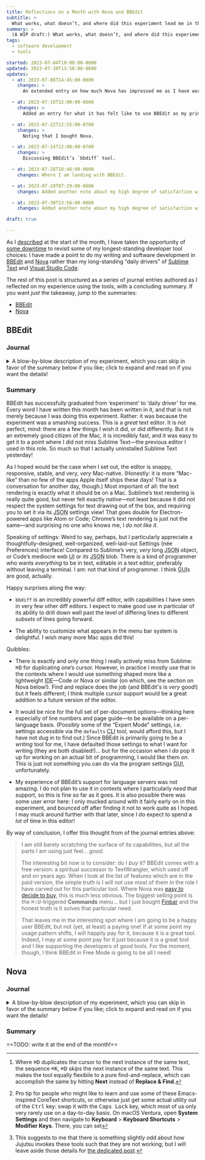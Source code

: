 ```yaml
---
title: Reflections on a Month with Nova and BBEdit
subtitle: >
  What works, what doesn’t, and where did this experiment lead me in the end?
summary: >
  (A WIP draft:) What works, what doesn’t, and where did this experiment lead me in the end?
tags:
  - software development
  - tools

started: 2023-07-04T19:00:00-0600
updated: 2023-07-30T13:56:00-0600
updates:
  - at: 2023-07-08T14:45:00-0600
    changes: >
      An extended entry on how much Nova has impressed me as I have worked basically exclusively with it on a Rust side project.

  - at: 2023-07-18T15:00:00-0600
    changes: >
      Added an entry for what it has felt like to use BBEdit as my primary “just for basic text work” editor for the past few weeks. Also switched (at least for now?) to using `<details>` tags for the journal sections.

  - at: 2023-07-22T12:55:00-0700
    changes: >
      Noting that I bought Nova.

  - at: 2023-07-24T12:08:00-0700
    changes: >
      Discussing BBEdit’s `bbdiff` tool.

  - at: 2023-07-28T18:46:00-0600
    changes: Where I am landing with BBEdit.

  - at: 2023-07-29T07:29:00-0600
    changes: Added another note about my high degree of satisfaction with BBEdit!

  - at: 2023-07-30T13:56:00-0600
    changes: Added another note about my high degree of satisfaction with BBEdit!

draft: true

---
```


As I [described][blog] at the start of the month, I have taken the opportunity of [some downtime][report] to revisit some of my longest-standing developer tool choices: I have made a point to do my writing and software development in [BBEdit][bb] and [Nova][nova] rather than my long-standing “daily drivers” of [Sublime Text][st] and [Visual Studio Code][code].

[bb]: https://www.barebones.com/products/bbedit/
[blog]: https://v5.chriskrycho.com/journal/trying-bbedit-and-nova/
[code]: http://code.visualstudio.com/
[nova]: https://nova.app
[st]: https://www.sublimetext.com
[report]: https://v5.chriskrycho.com/journal/extended-time-off-report/

The rest of this post is structured as a series of journal entries authored as I reflected on my experience using the tools, with a concluding summary. If you want *just* the takeaway, jump to the summaries:

- [BBEdit](#summary)
- [Nova](#summary-1)

## BBEdit

### Journal

<details><summary>A blow-by-blow description of my experiment, which you can skip in favor of the summary below if you like; click to expand and read on if you want the details!</summary>

#### July 4

BBEdit feels *quite* good as a writing tool. I initially tried working with it as a replacement for Code, and… it did not work out. That was apparent within a day. While it added support for language servers a few years ago, that approach is very clearly a second-class one in the editor, and things I take for granted when working in Code I could only sort of—very jankily—make work in BBEdit. Renames work well. Go to definition works decently. Finding all references… when it works, it’s nice, but it did not, in general, *work*.

Writing is a different story. As I noted at the end of the post in which I proclaimed my intention to do this, it feels really, *really* good. The editor is fast and snappy and gets out of my way, and all of its affordances are *native affordances*.

There is one key thing I miss from Sublime when using BBEdit as a primary authoring tool, though. Amusingly, it is the thing which sold everyone on Sublime all those years ago: multiple cursors. I end up using that feature extensively for fast text transformations that do not require doing an actual find and replace—not least because I can *choose* whether to include a given selection in Sublime (or Code, which has the same ability).[^cmd-d] I suspect I may get used to just using a find-and-replace mechanic again, but it is the kind of thing I wish BBEdit would just add and make this a non-issue.

The only other issue I have is that BBEdit does not let me set certain view defaults on a per-language basis. When editing a Markdown file, for example, I *never* want to see line numbers. I can configure Sublime or Code to do that; I cannot find any way to configure BBEdit to do that. I therefore have to toggle it off manually every time I open a Markdown doc, and then it is persistent across *all* document types. Meh.


[^cmd-d]: Where <kbd>⌘</kbd><kbd>D</kbd> duplicates the cursor to the next instance of the same text, the sequence <kbd>⌘</kbd><kbd>K</kbd>, <kbd>⌘</kbd><kbd>D</kbd> *skips* the next instance of the same text. This makes the tool equally flexibile to a pure find-and-replace, which can accomplish the same by hitting **Next** instead of **Replace & Find**.

### July 18

I have continued to use BBEdit as my go-to text editor over the past few weeks, and I continue to really like it. I recognize that I have barely tapped its power, and that I am still largely using it the same way I have used Sublime Text for the past six or seven years (since first Atom and then <abbr title="Visual Studio">VS</abbr> Code took over as my “daily driver”): for light and fast text editing with a minimum of fuss. In that role, I am finding that it is indeed noticeably better than Sublime in some ways, most of all in the ways that I hoped when I set out to do this experiment in the first place: feeling native and at home on macOS. The text editing itself is comparably nice in both, which is a testament to how well Sublime works—but the text rendering definitely feels like it *fits* more correctly on macOS.

Certainly the rest of the user interface does: it has a normal (meaning: mostly graphical!) settings panel—though that settings panel allows far *more* customization than most other Mac text editors. It lets you set *which menu items* you want, for goodness’ sake! The counterpoint here is that setting the “advanced”—BBEdit calls them “Expert”—settings requires writing [plist][plist] values from the command line with `defaults write com.barebones.bbedit.<some preference> <some value>`.

<aside>

This prompted me to actually go read the `man` page for `defaults` for the first time. Despite having *used* `defaults write` off and on for over a decade, I had never dug into it. It is a nicely-documented little utility. My favorite bit is the **Bugs** section:

> Defaults can be structured in very complex ways, making it difficult for the user to enter them with this command.

This is: accurate.

</aside>

[plist]: https://en.wikipedia.org/wiki/Property_list

The quibbles I noted above about per-document-type settings remain mildly annoying. Other issues I hit along the way were apparently at least partly of my own making. For example, I regularly create Markdown links by selecting some text and hitting <kbd>[</kbd> with the expectation that it will wrap the selected text with a matching `]`, after which I can just <kbd>Ctrl</kbd><kbd>F</kbd> it and hit <kbd>(</kbd> and then <kbd>⌘</kbd><kbd>V</kbd> to paste in the link.[^ctrl] BBEdit apparently supports this behavior out of the gate: the manual says it is the default behavior. I somehow turned it off and was going to write it down here as a gap, and then thought, *Nah, there must to be a preference for that, right?* Sure enough, the incredibly extensive User Manual told me what to change, and things are as they should be.


[^ctrl]: Pro tip for people who might like to learn and use some of these Emacs-inspired CoreText shortcuts, or otherwise just get some actual utility out of the <kbd>Ctrl</kbd> key: swap it with the <kbd>Caps Lock</kbd> key, which most of us only very rarely use on a day-to-day basis. On macOS Ventura, open **System Settings** and then navigate to **Keyboard** > **Keyboard Shortcuts** > **Modifier Keys**. There, you can set

### July 24

Two days ago, on opening BBEdit from the command line to jot down my note (below) on going ahead and buying Nova, I noticed that as well as the `bbedit` command there are also `bbdiff`, `bbfind`, and `bbresults` commands. These are all interesting in their own right, but it is `bbdiff` that got my attention: I have had some annoying issues using [Kaleidoscope][k] as the diff editor in [my *other* experiment this month][jj], and wondered if BBEdit’s built-in diff editing capability would do the trick.

[k]: https://kaleidoscope.app
[jj]: https://v5.chriskrycho.com/journal/jj-init/

It turns out: I cannot get *it* to work either,[^jj-diff] and I do prefer Kaleidoscope to `bbdiff` overall, but there are some really smart and helpful features to `bbdiff` that mean I am likely to use it in certain very specific scenarios where it actually beats out Kaleidoscope. Most notable among those: it makes it easy to diff and merge at a level more granular than *lines*: it provides word-by-word/token-by-token breakdowns. For an example of the kind of change I mean, consider this change to some Rust code:

```diff
- pub(super) struct Metadata {
+ pub(crate) struct ItemMetadata {
```

There are two separate changes here:

- the visibility change from `pub(super)` to `pub(crate)`
- the rename from `Metadata` to `ItemMetadata`

Most diff tools do not expose those different levels at all, because they work purely on the level of lines, not words or other kinds of tokens. BBEdit’s diff view *does*. That comes in quite handy when breaking up a change into multiple commits.

[^jj-diff]: This suggests to me that there is something slightly odd about how Jujutsu invokes these tools such that they are not working; but I will leave aside those details for [the dedicated post][jj].


### July 28

I am really quite satisfied with BBEdit at this point. Every one of the ~17,000 words I have written and published this month has been drafted in it. So likewise with every single commit message for the side project work I have done, and no few of the journal entries for a side project where I am consistently logging my work. Honestly: I am now having a hard time imagining going back to Sublime or other such non-native editors! I am still barely scratching the surface of its capabilities, but all the parts I am using just feel… *good*.

The interesting bit now is to consider: do I *buy* it? BBEdit comes with a free version: a spiritual successor to TextWrangler, which used off and on years ago. When I look at the list of features which are in the paid version, the simple truth is I will not use most of them in the role I have carved out for this particular tool. Where Nova was [easy to decide to buy](#july-22), this is much less obvious. The biggest selling point is the <kbd>⌘</kbd><kbd>⇧</kbd><kbd>U</kbd>-triggered **Commands** menu… but I just bought [Finbar][finbar] and the honest truth is it solves that particular need.

[finbar]: https://www.roeybiran.com/apps/finbar

That leaves me in the interesting spot where I am going to be a happy user BBEdit, but not (yet, at least) a paying one! If at some point my usage pattern shifts, I will happily pay for it, because it is a great tool. Indeed, I may at some point pay for it just because it *is* a great tool and I like supporting the developers of good tools. For the moment, though, I think BBEdit in Free Mode is going to be all I need!


### July 29

One way of summarizing my current very positive sentiment about BBEdit:

I like to write on my iPad sometimes. (Less since switching to Apple Silicon-powered laptops a couple years ago, but still sometimes.) Just now, I was thinking about picking up to write with it and thought, <i>Which app, though? Hmm. I really wish BBEdit were on the iPad.</i>


</details>


### Summary

BBEdit has successfully graduated from ‘experiment’ to ‘daily driver’ for me. Every word I have written this month has been written in it, and that is not merely because I was doing this experiment. Rather: it was because the experiment was a smashing success. This is a *great* text editor. It is not perfect, mind: there are a few things I wish it did, or did differently. But it is an extremely good citizen of the Mac, it is incredibly fast, and it was easy to get it to a point where I did not miss Sublime Text—the previous editor I used in this role. So much so that I actually uninstalled Sublime Text yesterday!

As I hoped would be the case when I set out, the editor is snappy, responsive, stable, and very, *very* Mac-native. (Honestly: it is more “Mac-like” than no few of the apps Apple itself ships these days! That is a conversation for another day, though.) Most important of all: the text rendering is exactly what it should be on a Mac. Sublime’s text rendering is really quite good, but never felt exactly *native*—not least because it did not respect the system settings for text drawing out of the box, and requiring you to set it via its <abbr title="JavaScript object notation">JSON</abbr> settings view! That goes double for Electron-powered apps like Atom or Code; Chrome’s text rendering is just not the same—and surprising no one who knows me, I *do not like it*.

Speaking of settings: Weird to say, perhaps, but I particularly appreciate a thoughtfully-designed, well-organized, well-laid-out Settings (née Preferences) interface! Compared to Sublime’s very, *very* long <abbr title="JavaScript object notation">JSON</abbr> object, or Code’s mediocre web <abbr title="">UI</abbr> or *its* <abbr title="JavaScript object notation">JSON</abbr> blob. There is a kind of programmer who wants *everything* to be in text, editable in a text editor, preferably without leaving a terminal. I am: not that kind of programmer. I think <abbr title="graphical user interface">GUI</abbr>s are good, actually.

Happy surprises along the way:

- `bbdiff` is an incredibly powerful diff editor, with capabilities I have seen in very few other diff editors. I expect to make good use in particular of its ability to drill down well past the level of differing lines to different *subsets* of lines going forward.

- The ability to customize what appears in the menu bar system is delightful. I wish many more Mac apps did this!

Quibbles:

- There is exactly and only one thing I really actively miss from Sublime: <kbd>⌘</kbd><kbd>D</kbd> for duplicating one’s cursor. However, in practice I mostly use that in the contexts where I would use something shaped more like a lightweight <abbr title="integrated development environment">IDE</abbr>—Code or Nova or similar (on which, see the section on Nova below!). Find and replace does the job (and BBEdit's is *very* good!) but it feels different; I think multiple cursor support would be a great addition to a future version of the editor.

- It would be nice for the full set of per-document options—thinking here especially of line numbers and page guide—to be available on a per-language basis. (Possibly some of the “Expert Mode” settings, i.e. settings accessible via the `defaults` <abbr title="command line interface">CLI</abbr> tool, would afford this, but I have not dug in to find out.) Since BBEdit is primarily going to be a *writing* tool for me, I have defaulted those settings to what I want for writing (they are both disabled!)… but for the occasion when I *do* pop it up for working on an actual bit of programming, I would like them *on*. This is just not something you can do via the program settings <abbr title="graphical user interface">GUI</abbr>, unfortunately.

- My experience of BBEdit’s support for language servers was not amazing. I do not plan to use it in contexts where I particularly *need* that support, so this is fine so far as it goes. It is also possible there was some user error here: I only mucked around with it fairly early on in this experiment, and bounced off after finding it not to work quite as I hoped. I may muck around further with that later, since I do expect to spend a *lot* of time in this editor!

By way of conclusion, I offer this thought from of the journal entries above:

> I am still barely scratching the surface of its capabilities, but all the parts I am using just feel… *good*.
> 
> The interesting bit now is to consider: do I *buy* it? BBEdit comes with a free version: a spiritual successor to TextWrangler, which used off and on years ago. When I look at the list of features which are in the paid version, the simple truth is I will not use most of them in the role I have carved out for this particular tool. Where Nova was [easy to decide to buy](#july-22), this is much less obvious. The biggest selling point is the <kbd>⌘</kbd><kbd>⇧</kbd><kbd>U</kbd>-triggered **Commands** menu… but I just bought [Finbar][finbar] and the honest truth is it solves that particular need.
> 
> That leaves me in the interesting spot where I am going to be a happy user BBEdit, but not (yet, at least) a paying one! If at some point my usage pattern shifts, I will happily pay for it, because it is a great tool. Indeed, I may at some point pay for it just because it *is* a great tool and I like supporting the developers of good tools. For the moment, though, I think BBEdit in Free Mode is going to be all I need!

[finbar]: https://www.roeybiran.com/apps/finbar


## Nova

### Journal

<details><summary>A blow-by-blow description of my experiment, which you can skip in favor of the summary below if you like; click to expand and read on if you want the details!</summary>

#### July 4

At this point, I have been using Nova for a couple of days for my ongoing side project work in Rust (see comments above about why I ended up *not* trying to use BBEdit for this!). It feels… really, *really* good. I have hit only a few things where I could not do everything Code does. I hit one consistent crash—a case where [rust-analyzer][ra] seems to be crashing and Nova is not handling the crash well—but otherwise it has been incredibly snappy and reliable. More than that, when I had cause to reopen Code briefly (because of the aforementioned crash) it just felt… janky.

[ra]: https://rust-analyzer.github.io

### July 8

Over the past couple of days, I finished a major milestone in one of my side projects—a project written entirely in Rust, and with all of this work carried out entirely in Nova. This was a pretty good stress test for Nova: while the rust-analyzer language server does in fact implement the normal [Language Server Protocol][lsp], the rust-analyzer project is also explicit that the [<abbr title="Visual Studio">VS</abbr> Code][code] extension is the primary target, and it gets attention and sometimes even features other editors do not as a result. How well, I wondered, would Nova stack up?

[lsp]: https://microsoft.github.io/language-server-protocol/
[code]: https://code.visualstudio.com

The answer, I was delighted to find, is: *smashingly*. Although I hit a number of little bugs and gaps along the way, none of them were remotely show-stoppers, and the overall experience is frankly *so* much better than the experience of using Code that I am now finding it somewhat difficult to imagine going back. As I said above, Code just feels kind of janky by contrast. As I noted in [my original explanation][original] for why I am running this experiment in the first place: every single thing about an Electron app is just a little bit *off*. Not so with Nova.

[original]: https://v5.chriskrycho.com/journal/trying-bbedit-and-nova/

Most of these kinds of small quality-of-life details were also true the last time I looked at Nova. There was another problem then, though: the ecosystem around the editor. While still not massive, the ecosystem is much larger than it was 12–18 months ago. More important than there simply being more extensions is that the territory covered by those extensions has grown dramatically. There *were* Rust and TypeScript extensions back then; they are *good* now. Indeed, the ecosystem which exists for Nova appears generally to be fairly high quality.

The net is that, a week into this experiment, I am *really* liking Nova and I am very likely to end up switching to it as my “daily driver” editor going forward.


### July 22

I just bought Nova. I think that tells you the status of this experiment. Since I have been using it as my go-to editor/<abbr title="integrated development environment">IDE</abbr> for Rust, TypeScript, etc. for the past three weeks, I have hit the point where I actively want *not* to open <abbr title="Visual Studio">VS</abbr> Code. I do not miss it. As described above, I have a handful of small things I miss (and might contribute to the ecosystem), and I will have some work to do to make it viable as my editor for the mammoth repo I mostly work on for my daily work (rather than personal work), but I call this part of the experiment a smashing success.

There is very little to say here beyond what I said above in terms of the reasons. I just hit the point today where I knew that I had no more doubts. The question was not “Am I going to buy this?” but simply “When do I get around to buying it?” Given that Panic is a *great* developer—one with a long history of shipping some of the best apps on the Mac, including [Transmit][transmit], of which I am also a very happy customer—I just decided the answer was: *Today*. I am happy to have switched, full stop.

[transmit]: https://panic.com/transmit/


</details>


### Summary

==TODO: write it at the end of the month!==
